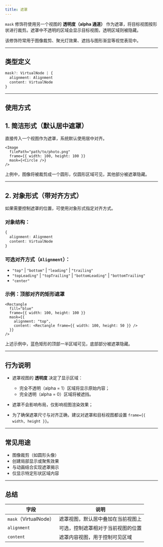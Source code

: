 ```yaml
---
title: 遮罩
---
```

`mask` 修饰符使用另一个视图的 **透明度（alpha 通道）** 作为遮罩，将目标视图按形状进行裁剪。遮罩中不透明的区域会显示目标视图，透明区域则被隐藏。

该修饰符常用于图像裁剪、聚光灯效果、遮挡与图形渐显等视觉表现中。

---

## 类型定义

```ts
mask?: VirtualNode | {
  alignment: Alignment
  content: VirtualNode
}
```

---

## 使用方式

## 1. 简洁形式（默认居中遮罩）

直接传入一个视图作为遮罩，系统默认使用居中对齐。

```tsx
<Image
  filePath="path/to/photo.png"
  frame={{ width: 100, height: 100 }}
  mask={<Circle />}
/>
```

上例中，图像将被裁剪成一个圆形，仅圆形区域可见，其他部分被遮罩隐藏。

---

## 2. 对象形式（带对齐方式）

如果需要控制遮罩的位置，可使用对象形式指定对齐方式。

### 对象结构：

```ts
{
  alignment: Alignment
  content: VirtualNode
}
```

### 可选对齐方式（`Alignment`）：

* `"top"` | `"bottom"` | `"leading"` | `"trailing"`
* `"topLeading"` | `"topTrailing"` | `"bottomLeading"` | `"bottomTrailing"`
* `"center"`

### 示例：顶部对齐的矩形遮罩

```tsx
<Rectangle
  fill="blue"
  frame={{ width: 100, height: 100 }}
  mask={{
    alignment: "top",
    content: <Rectangle frame={{ width: 100, height: 50 }} />
  }}
/>
```

上述示例中，蓝色矩形的顶部一半区域可见，底部部分被遮罩隐藏。

---

## 行为说明

* 遮罩视图的 **透明度** 决定了显示区域：

  * 完全不透明（alpha = 1）区域将显示原始内容；
  * 完全透明（alpha = 0）区域将被遮挡。
* 遮罩不会影响布局，仅影响视图渲染效果；
* 为了确保遮罩尺寸与对齐正确，建议对遮罩和目标视图都设置 `frame={{ width, height }}`。

---

## 常见用途

* 图像裁剪（如圆形头像）
* 创建局部显示或聚焦效果
* 与动画结合实现遮罩揭示
* 仅显示特定形状区域内容

---

## 总结

| 字段                  | 说明                |
| ------------------- | ----------------- |
| `mask`（VirtualNode） | 遮罩视图，默认居中叠加在当前视图上 |
| `alignment`         | 可选，控制遮罩相对于当前视图的位置 |
| `content`           | 遮罩内容视图，用于控制可见区域   |
